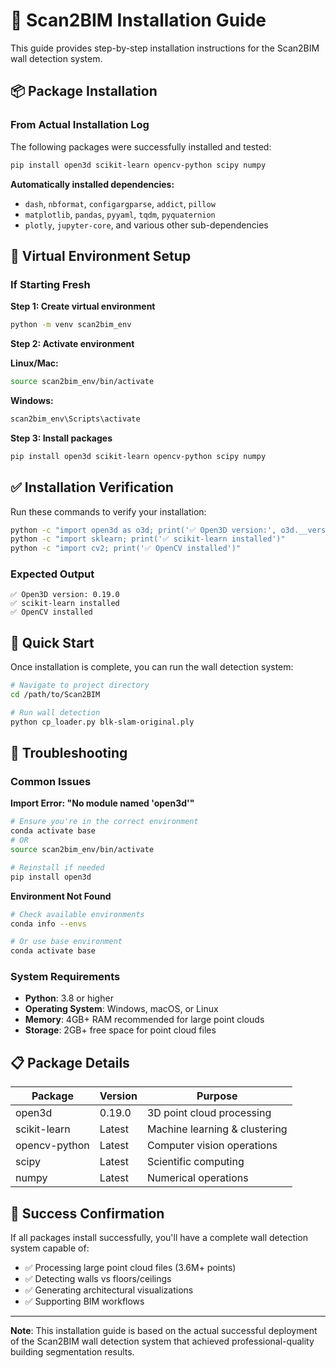 # 🚀 Scan2BIM Installation Guide

This guide provides step-by-step installation instructions for the Scan2BIM wall detection system.

## 📦 Package Installation

### From Actual Installation Log

The following packages were successfully installed and tested:

```bash
pip install open3d scikit-learn opencv-python scipy numpy
```

**Automatically installed dependencies:**

- `dash`, `nbformat`, `configargparse`, `addict`, `pillow`
- `matplotlib`, `pandas`, `pyyaml`, `tqdm`, `pyquaternion`
- `plotly`, `jupyter-core`, and various other sub-dependencies

## 🐍 Virtual Environment Setup

### If Starting Fresh

**Step 1: Create virtual environment**

```bash
python -m venv scan2bim_env
```

**Step 2: Activate environment**

**Linux/Mac:**

```bash
source scan2bim_env/bin/activate
```

**Windows:**

```bash
scan2bim_env\Scripts\activate
```

**Step 3: Install packages**

```bash
pip install open3d scikit-learn opencv-python scipy numpy
```

## ✅ Installation Verification

Run these commands to verify your installation:

```bash
python -c "import open3d as o3d; print('✅ Open3D version:', o3d.__version__)"
python -c "import sklearn; print('✅ scikit-learn installed')"
python -c "import cv2; print('✅ OpenCV installed')"
```

### Expected Output

```
✅ Open3D version: 0.19.0
✅ scikit-learn installed
✅ OpenCV installed
```

## 🎯 Quick Start

Once installation is complete, you can run the wall detection system:

```bash
# Navigate to project directory
cd /path/to/Scan2BIM

# Run wall detection
python cp_loader.py blk-slam-original.ply
```

## 🔧 Troubleshooting

### Common Issues

**Import Error: "No module named 'open3d'"**

```bash
# Ensure you're in the correct environment
conda activate base
# OR
source scan2bim_env/bin/activate

# Reinstall if needed
pip install open3d
```

**Environment Not Found**

```bash
# Check available environments
conda info --envs

# Or use base environment
conda activate base
```

### System Requirements

- **Python**: 3.8 or higher
- **Operating System**: Windows, macOS, or Linux
- **Memory**: 4GB+ RAM recommended for large point clouds
- **Storage**: 2GB+ free space for point cloud files

## 📋 Package Details

| Package       | Version | Purpose                       |
| ------------- | ------- | ----------------------------- |
| open3d        | 0.19.0  | 3D point cloud processing     |
| scikit-learn  | Latest  | Machine learning & clustering |
| opencv-python | Latest  | Computer vision operations    |
| scipy         | Latest  | Scientific computing          |
| numpy         | Latest  | Numerical operations          |

## 🎊 Success Confirmation

If all packages install successfully, you'll have a complete wall detection system capable of:

- ✅ Processing large point cloud files (3.6M+ points)
- ✅ Detecting walls vs floors/ceilings
- ✅ Generating architectural visualizations
- ✅ Supporting BIM workflows

---

**Note**: This installation guide is based on the actual successful deployment of the Scan2BIM wall detection system that achieved professional-quality building segmentation results.
